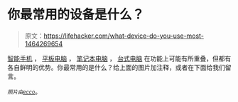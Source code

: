# 你最常用的设备是什么？

> 原文：<https://lifehacker.com/what-device-do-you-use-most-1464269654>

[智能手机](https://encrypted.google.com/url?sa=t&rct=j&q=site%3Alifehacker.com%20smartphoens&source=web&cd=1&cad=rja&ved=0CDAQFjAA&url=http%3A%2F%2Flifehacker.com%2Ftag%2Fsmartphones&ei=06GEUunWIcb72QXq-4GgBA&usg=AFQjCNGfOGIvHHcojy4IpKSWLm7FIjI6Gg&sig2=tKDuWFJ5XfX4SUPhftAOlg&bvm=bv.56343320,d.b2I) ， [平板电脑](http://lifehacker.com/tag/tablets) ， [笔记本电脑](http://lifehacker.com/tag/laptops) ， [台式电脑](http://lifehacker.com/tag/desktops) 在功能上可能有所重叠，但都有各自鲜明的优势。你最常用的是什么？给上面的图片加注释，或者在下面给我们留言。



*<small>照片由</small>*[*<small>ecco</small>*](http://www.shutterstock.com/pic.mhtml?id=158628626&src=id)。